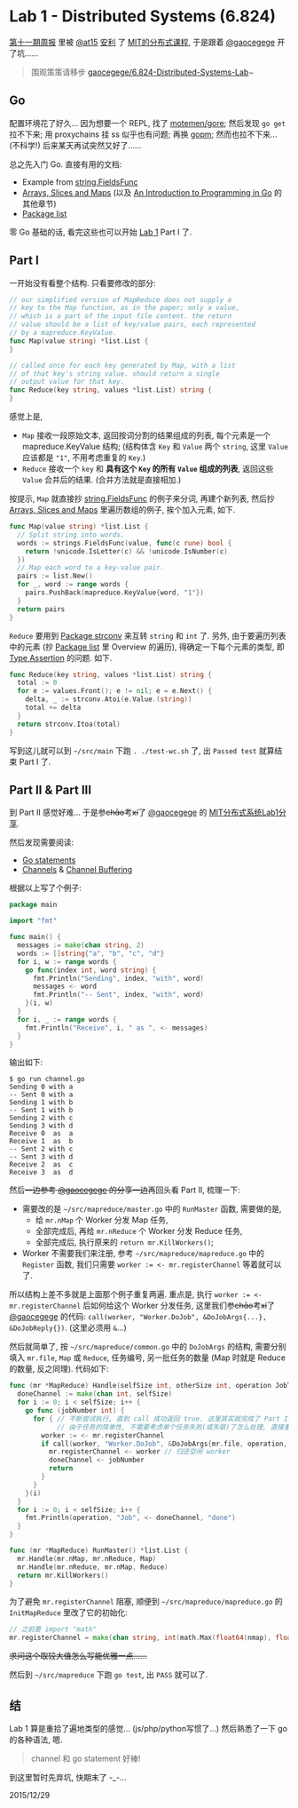 Lab 1 - Distributed Systems (6.824)
===

[第十一期周报](https://github.com/dyweb/web-stuff/blob/master/weekly/2015/1216.md) 里被 [@at15](https://github.com/at15) [安利](https://github.com/dyweb/web-stuff/issues/24#issuecomment-164697606) 了 [MIT的分布式课程](https://pdos.csail.mit.edu/6.824/index.html), 于是跟着 [@gaocegege][gaocegege] 开了坑......

[gaocegege]: https://github.com/gaocegege

> 围观策策请移步 [gaocegege/6.824-Distributed-Systems-Lab](https://github.com/gaocegege/6.824-Distributed-Systems-Lab)~

## Go

配置环境花了好久... 因为想要一个 REPL, 找了 [motemen/gore](https://github.com/motemen/gore); 然后发现 `go get` 拉不下来; 用 proxychains 挂 ss 似乎也有问题; 再换 [gopm](http://gopm.io/); 然而也拉不下来... (不科学!) 后来某天再试突然又好了......

总之先入门 Go. 直接有用的文档:
- Example from [string.FieldsFunc][string.FieldsFunc]
- [Arrays, Slices and Maps][golang.intro/ch6] (以及 [An Introduction to Programming in Go](https://www.golang-book.com/books/intro) 的其他章节)
- [Package list][list]

[string.FieldsFunc]: https://golang.org/pkg/strings/#FieldsFunc
[golang.intro/ch6]: https://www.golang-book.com/books/intro/6
[list]: https://golang.org/pkg/container/list/

零 Go 基础的话, 看完这些也可以开始 [Lab 1](https://pdos.csail.mit.edu/6.824/labs/lab-1.html) Part I 了.

## Part I

一开始没有看整个结构. 只看要修改的部分:

```go
// our simplified version of MapReduce does not supply a
// key to the Map function, as in the paper; only a value,
// which is a part of the input file content. the return
// value should be a list of key/value pairs, each represented
// by a mapreduce.KeyValue.
func Map(value string) *list.List {
}

// called once for each key generated by Map, with a list
// of that key's string value. should return a single
// output value for that key.
func Reduce(key string, values *list.List) string {
}
```

感觉上是,
- `Map` 接收一段原始文本, 返回按词分割的结果组成的列表, 每个元素是一个 mapreduce.KeyValue 结构; (结构体含 `Key` 和 `Value` 两个 `string`, 这里 `Value` 应该都是 `"1"`, 不用考虑重复的 `Key`.)
- `Reduce` 接收一个 `key` 和 **具有这个 `Key` 的所有 `Value` 组成的列表**, 返回这些 `Value` 合并后的结果. (合并方法就是直接相加.)

按提示, `Map` 就直接抄 [string.FieldsFunc][string.FieldsFunc] 的例子来分词, 再建个新列表, 然后抄 [Arrays, Slices and Maps][golang.intro/ch6] 里遍历数组的例子, 挨个加入元素, 如下.

```go
func Map(value string) *list.List {
  // Split string into words.
  words := strings.FieldsFunc(value, func(c rune) bool {
    return !unicode.IsLetter(c) && !unicode.IsNumber(c)
  })
  // Map each word to a key-value pair.
  pairs := list.New()
  for _, word := range words {
    pairs.PushBack(mapreduce.KeyValue{word, "1"})
  }
  return pairs
}
```

`Reduce` 要用到 [Package strconv](https://golang.org/pkg/strconv/) 来互转 `string` 和 `int` 了. 另外, 由于要遍历列表中的元素 (抄 [Package list][list] 里 Overview 的遍历), 得确定一下每个元素的类型, 即 [Type Assertion](http://stackoverflow.com/questions/14289256/cannot-convert-data-type-interface-to-type-string-need-type-assertion) 的问题. 如下.

```go
func Reduce(key string, values *list.List) string {
  total := 0
  for e := values.Front(); e != nil; e = e.Next() {
    delta, _ := strconv.Atoi(e.Value.(string))
    total += delta
  }
  return strconv.Itoa(total)
}
```

写到这儿就可以到 `~/src/main` 下跑 `. ./test-wc.sh` 了, 出 `Passed test` 就算结束 Part I 了.

## Part II & Part III

到 Part II 感觉好难... 于是参~~chɑ̄o~~考~~xí~~了 [@gaocegege][gaocegege] 的 [MIT分布式系统Lab1分享](http://gaocegege.com/Blog/distributed%20system/ds-lab1/).

然后发现需要阅读:
- [Go statements](https://golang.org/ref/spec#Go_statements)
- [Channels](https://gobyexample.com/channels) & [Channel Buffering](https://gobyexample.com/channel-buffering)

根据以上写了个例子:

```go
package main

import "fmt"

func main() {
  messages := make(chan string, 2)
  words := []string{"a", "b", "c", "d"}
  for i, w := range words {
    go func(index int, word string) {
      fmt.Println("Sending", index, "with", word)
      messages <- word
      fmt.Println("-- Sent", index, "with", word)
    }(i, w)
  }
  for i, _ := range words {
    fmt.Println("Receive", i, " as ", <- messages)
  }
}
```

输出如下:

```
$ go run channel.go
Sending 0 with a
-- Sent 0 with a
Sending 1 with b
-- Sent 1 with b
Sending 2 with c
Sending 3 with d
Receive 0  as  a
Receive 1  as  b
-- Sent 2 with c
-- Sent 3 with d
Receive 2  as  c
Receive 3  as  d
```

然后~~一边参考 [@gaocegege][gaocegege] 的分享一边~~再回头看 Part II, 梳理一下:
- 需要改的是 `~/src/mapreduce/master.go` 中的 `RunMaster` 函数, 需要做的是,
  + 给 `mr.nMap` 个 Worker 分发 Map 任务,
  + 全部完成后, 再给 `mr.nReduce` 个 Worker 分发 Reduce 任务,
  + 全部完成后, 执行原来的 `return mr.KillWorkers()`;
- Worker 不需要我们来注册, 参考 `~/src/mapreduce/mapreduce.go` 中的 `Register` 函数, 我们只需要 `worker := <- mr.registerChannel` 等着就可以了.

所以结构上差不多就是上面那个例子重复两遍. 重点是, 执行 `worker := <- mr.registerChannel` 后如何给这个 Worker 分发任务, 这里我们参~~chɑ̄o~~考~~xí~~了 [@gaocegege][gaocegege] 的代码: `call(worker, "Worker.DoJob", &DoJobArgs{...}, &DoJobReply{})`. (这里必须用 `&`...)

然后就简单了, 按 `~/src/mapreduce/common.go` 中的 `DoJobArgs` 的结构, 需要分别填入 `mr.file`, `Map` 或 `Reduce`, 任务编号, 另一批任务的数量 (Map 时就是 Reduce 的数量, 反之同理). 代码如下:

```go
func (mr *MapReduce) Handle(selfSize int, otherSize int, operation JobType) {
  doneChannel := make(chan int, selfSize)
  for i := 0; i < selfSize; i++ {
    go func (jobNumber int) {
      for { // 不断尝试执行, 直到 call 成功返回 true. 这里其实就完成了 Part III 的要求.
            // 由于任务的简单性, 不需要考虑单个任务失败(或失联)了怎么处理, 直接重新再来一遍就行.
        worker := <- mr.registerChannel
        if call(worker, "Worker.DoJob", &DoJobArgs{mr.file, operation, jobNumber, otherSize}, &DoJobReply{}) {
          mr.registerChannel <- worker // 归还空闲 worker
          doneChannel <- jobNumber
          return
        }
      }
    }(i)
  }
  for i := 0; i < selfSize; i++ {
    fmt.Println(operation, "Job", <- doneChannel, "done")
  }
}

func (mr *MapReduce) RunMaster() *list.List {
  mr.Handle(mr.nMap, mr.nReduce, Map)
  mr.Handle(mr.nReduce, mr.nMap, Reduce)
  return mr.KillWorkers()
}
```

为了避免 `mr.registerChannel` 阻塞, 顺便到 `~/src/mapreduce/mapreduce.go` 的 `InitMapReduce` 里改了它的初始化:

```go
// 之前要 import "math"
mr.registerChannel = make(chan string, int(math.Max(float64(nmap), float64(nreduce))))
```

~~求问这个取较大值怎么写能优雅一点......~~

然后到 `~/src/mapreduce` 下跑 `go test`, 出 `PASS` 就可以了.

## 结

Lab 1 算是重拾了遍地类型的感觉... (js/php/python写惯了...) 然后熟悉了一下 go 的各种语法, 嗯.

> channel 和 go statement 好棒!

到这里暂时先弃坑, 快期末了 -\_-...

2015/12/29
